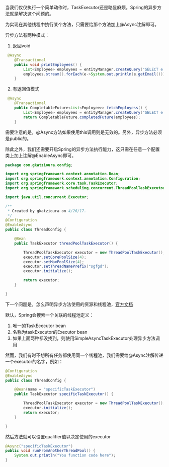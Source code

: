 当我们仅仅执行一个简单动作时，TaskExecutor还是略显麻烦。Spring的异步方法就是解决这个问题的。

为实现在其他线程中执行某个方法，只需要给那个方法加上@Async注解即可。

异步方法有两种模式：

1. 返回void

```java
 @Async
    @Transactional
    public void printEmployees() {
        List<Employee> employees = entityManager.createQuery("SELECT e FROM Employee e").getResultList();
        employees.stream().forEach(e->System.out.println(e.getEmail()));
    }
```

2. 有返回值模式

```java
 @Async
    @Transactional
    public CompletableFuture<List<Employee>> fetchEmployess() {
        List<Employee> employees = entityManager.createQuery("SELECT e FROM Employee e").getResultList();
        return CompletableFuture.completedFuture(employees);
    }
```

需要注意的是，@Async方法如果使用this调用则是无效的。另外，异步方法必须是public的。

除此之外，我们还需要开启Spring的异步方法执行能力，这只需在任意一个配置类上加上注解@EnableAsync即可。

```java
package com.gkatzioura.config;

import org.springframework.context.annotation.Bean;
import org.springframework.context.annotation.Configuration;
import org.springframework.core.task.TaskExecutor;
import org.springframework.scheduling.concurrent.ThreadPoolTaskExecutor;

import java.util.concurrent.Executor;

/**
 * Created by gkatzioura on 4/26/17.
 */
@Configuration
@EnableAsync
public class ThreadConfig {

    @Bean
    public TaskExecutor threadPoolTaskExecutor() {

        ThreadPoolTaskExecutor executor = new ThreadPoolTaskExecutor();
        executor.setCorePoolSize(4);
        executor.setMaxPoolSize(4);
        executor.setThreadNamePrefix("sgfgd");
        executor.initialize();

        return executor;
    }

}
```

下一个问题是，怎么声明异步方法使用的资源和线程池，[官方文档](https://docs.spring.io/spring/docs/current/javadoc-api/org/springframework/scheduling/annotation/EnableAsync.html)

默认，Spring会搜索一个关联的线程池定义：

1. 唯一的TaskEcecutor bean
2. 名称为taskExecutor的Executor bean
3. 如果上面两种都没找到，则使用SimpleAsyncTaskExecutor处理异步方法调用

然而，我们有时不想所有任务都使用同一个线程池，我们需要给@Async注解传递一个executor的名字，例如：

```java
@Configuration
@EnableAsync
public class ThreadConfig {

    @Bean(name = "specificTaskExecutor")
    public TaskExecutor specificTaskExecutor() {

        ThreadPoolTaskExecutor executor = new ThreadPoolTaskExecutor();
        executor.initialize();
        return executor;
    }

}
```

然后方法就可以设置qualifier值以决定使用的executor

```java
@Async("specificTaskExecutor")
public void runFromAnotherThreadPool() {
    System.out.println("You function code here");
}
```

